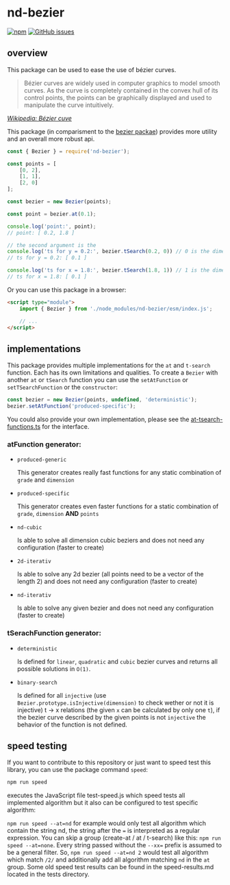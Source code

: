 # nd-bezier

[![npm](https://img.shields.io/npm/v/nd-bezier.svg)](https://www.npmjs.com/package/nd-bezier)
[![GitHub issues](https://img.shields.io/github/issues/Feirell/nd-bezier.svg)](https://github.com/Feirell/nd-bezier/issues)

## overview

This package can be used to ease the use of bézier curves.

> Bézier curves are widely used in computer graphics to model smooth curves. As the curve is completely contained in the convex hull of its control points, the points can be graphically displayed and used to manipulate the curve intuitively.

*[Wikipedia: Bézier cuve](https://en.wikipedia.org/wiki/B%C3%A9zier_curve#Applications)*

This package (in comparisment to the [bezier packae](https://www.npmjs.com/package/bezier)) provides more utility and an overall more robust api.

```javascript
const { Bezier } = require('nd-bezier');

const points = [
    [0, 2],
    [1, 1],
    [2, 0]
];

const bezier = new Bezier(points);

const point = bezier.at(0.1);

console.log('point:', point);
// point: [ 0.2, 1.8 ]

// the second argument is the 
console.log('ts for y = 0.2:', bezier.tSearch(0.2, 0)) // 0 is the dimension of the given search value
// ts for y = 0.2: [ 0.1 ]

console.log('ts for x = 1.8:', bezier.tSearch(1.8, 1)) // 1 is the dimension of the given search value
// ts for x = 1.8: [ 0.1 ]

```

Or you can use this package in a browser: 

```html
<script type="module">
    import { Bezier } from './node_modules/nd-bezier/esm/index.js';

    // ...
</script>
```

## implementations

This package provides multiple implementations for the `at` and `t-search` function. Each has its own limitations and qualities. To create a `Bezier` with another `at` or `tSearch` function you can use the `setAtFunction` or `setTSearchFunction` or the `constructor`:

```javascript
const bezier = new Bezier(points, undefined, 'deterministic');
bezier.setAtFunction('produced-specific');
```

You could also provide your own implementation, please see the [at-tsearch-functions.ts](https://github.com/Feirell/nd-bezier/blob/master/lib/at-tsearch-functions.ts) for the interface.

### atFunction generator:

- `produced-generic`

    This generator creates really fast functions for any static combination of `grade` and `dimension` 

- `produced-specific`

    This generator creates even faster functions for a static combination of `grade`, `dimension` **AND** `points`

- `nd-cubic`

    Is able to solve all dimension cubic beziers and does not need any configuration (faster to create)

- `2d-iterativ`

    Is able to solve any 2d bezier (all points need to be a vector of the length 2) and does not need any configuration (faster to create)

- `nd-iterativ`

    Is able to solve any given bezier and does not need any configuration (faster to create)

### tSerachFunction generator: 

- `deterministic`

    Is defined for `linear`, `quadratic` and `cubic` bezier curves and returns all possible solutions in `O(1)`.

- `binary-search`

    Is defined for all `injective` (use `Bezier.prototype.isInjective(dimension)` to check wether or not it is injective) t -> x relations (the given `x` can be calculated by only one `t`), if the bezier curve described by the given points is not `injective` the behavior of the function is not defined.

## speed testing

If you want to contribute to this repository or just want to speed test this library, you can use the package command `speed`:

```javascript
npm run speed
```

executes the JavaScript file test-speed.js which speed tests all implemented algorithm but it also can be configured to test specific algorithm:

`npm run speed --at=nd` for example would only test all algorithm which contain the string nd, the string after the `=` is interpreted as a regular expression. You can skip a group (create-at / at / t-search) like this: `npm run speed --at=none`. Every string passed without the `--xx=` prefix is assumed to be a general filter. So, `npm run speed --at=nd 2` would test all algorithm which match `/2/` and additionally add all algorithm matching `nd` in the `at` group.
Some old speed test results can be found in the speed-results.md located in the tests directory.
